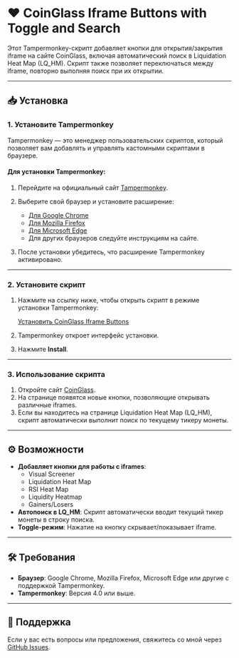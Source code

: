 # ❤️ CoinGlass Iframe Buttons with Toggle and Search

Этот Tampermonkey-скрипт добавляет кнопки для открытия/закрытия iframe на сайте CoinGlass, включая автоматический поиск в Liquidation Heat Map (LQ_HM). Скрипт также позволяет переключаться между iframe, повторно выполняя поиск при их открытии.

---

## 📥 Установка

### 1. Установите Tampermonkey
Tampermonkey — это менеджер пользовательских скриптов, который позволяет вам добавлять и управлять кастомными скриптами в браузере.

#### Для установки Tampermonkey:
1. Перейдите на официальный сайт [Tampermonkey](https://www.tampermonkey.net/).
2. Выберите свой браузер и установите расширение:
   - [Для Google Chrome](https://chrome.google.com/webstore/detail/tampermonkey/dhdgffkkebhmkfjojejmpbldmpobfkfo)
   - [Для Mozilla Firefox](https://addons.mozilla.org/firefox/addon/tampermonkey/)
   - [Для Microsoft Edge](https://microsoftedge.microsoft.com/addons/detail/tampermonkey/ldlghjaemmllclmkfkgpkflmpkfdajgp)
   - Для других браузеров следуйте инструкциям на сайте.

3. После установки убедитесь, что расширение Tampermonkey активировано.

---

### 2. Установите скрипт
1. Нажмите на ссылку ниже, чтобы открыть скрипт в режиме установки Tampermonkey:

   [Установить CoinGlass Iframe Buttons](https://raw.githubusercontent.com/USERNAME/REPOSITORY/main/CoinGlassIframeButtons.user.js)

2. Tampermonkey откроет интерфейс установки.
3. Нажмите **Install**.

---

### 3. Использование скрипта
1. Откройте сайт [CoinGlass](https://www.coinglass.com/tv/).
2. На странице появятся новые кнопки, позволяющие открывать различные iframes.
3. Если вы находитесь на странице Liquidation Heat Map (LQ_HM), скрипт автоматически выполнит поиск по текущему тикеру монеты.

---

## ⚙️ Возможности
- **Добавляет кнопки для работы с iframes**:
  - Visual Screener
  - Liquidation Heat Map
  - RSI Heat Map
  - Liquidity Heatmap
  - Gainers/Losers
- **Автопоиск в LQ_HM**: Скрипт автоматически вводит текущий тикер монеты в строку поиска.
- **Toggle-режим**: Нажатие на кнопку скрывает/показывает iframe.

---

## 🛠 Требования
- **Браузер**: Google Chrome, Mozilla Firefox, Microsoft Edge или другие с поддержкой Tampermonkey.
- **Tampermonkey**: Версия 4.0 или выше.

---

## 📩 Поддержка
Если у вас есть вопросы или предложения, свяжитесь со мной через [GitHub Issues](https://github.com/USERNAME/REPOSITORY/issues).
